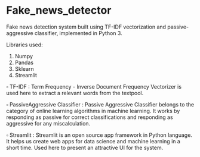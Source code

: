 # Fake_news_detector
Fake news detection system built using TF-IDF vectorization and passive-aggressive classifier, implemented in Python 3.

Libraries used:
1. Numpy
2. Pandas
3. Sklearn 
4. Streamlit

▫ TF-IDF : Term Frequency - Inverse Document Frequency Vectorizer is used here to extract a relevant words from the textpool.

▫ PassiveAggressive Classifier  : Passive Aggressive Classifier belongs to the category of online learning algorithms in machine learning. 
It works by responding as passive for correct classifications and responding as aggressive for any miscalculation.

▫ Streamlit : Streamlit is an open source app framework in Python language. 
It helps us create web apps for data science and machine learning in a short time.
Used here to present an attractive UI for the system.

